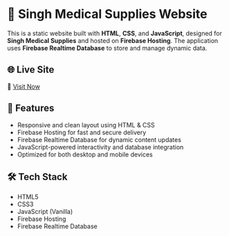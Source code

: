 # 🏥 Singh Medical Supplies Website

This is a static website built with **HTML**, **CSS**, and **JavaScript**, designed for **Singh Medical Supplies** and hosted on **Firebase Hosting**. The application uses **Firebase Realtime Database** to store and manage dynamic data.

## 🌐 Live Site

🔗 [Visit Now](https://singhmedicalsupplies.com/)

## 🚀 Features

- Responsive and clean layout using HTML & CSS
- Firebase Hosting for fast and secure delivery
- Firebase Realtime Database for dynamic content updates
- JavaScript-powered interactivity and database integration
- Optimized for both desktop and mobile devices

## 🛠 Tech Stack

- HTML5
- CSS3
- JavaScript (Vanilla)
- Firebase Hosting
- Firebase Realtime Database

